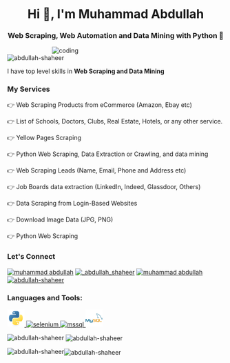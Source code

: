 <h1 align="center">Hi 👋, I'm Muhammad Abdullah</h1>
<h3 align="center">Web Scraping, Web Automation and Data Mining with Python 🐍</h3>

<img align="right" alt="coding" width="400" src="https://user-images.githubusercontent.com/55389276/140866485-8fb1c876-9a8f-4d6a-98dc-08c4981eaf70.gif">

<p align="left"> <img src="https://komarev.com/ghpvc/?username=abdullah-shaheer&label=Profile%20views&color=0e75b6&style=flat" alt="abdullah-shaheer" /> </p>

I have top level skills in **Web Scraping and Data Mining**

<h3 align="left">My Services</h3>
👉 Web Scraping Products from eCommerce (Amazon, Ebay etc)

👉 List of Schools, Doctors, Clubs, Real Estate, Hotels, or any other service.

👉 Yellow Pages Scraping

👉 Python Web Scraping, Data Extraction or Crawling, and data mining

👉 Web Scraping Leads (Name, Email, Phone and Address etc)

👉 Job Boards data extraction (LinkedIn, Indeed, Glassdoor, Others)

👉 Data Scraping from Login-Based Websites

👉 Download Image Data (JPG, PNG)

👉 Python Web Scraping

<h3 align="left">Let's Connect</h3>
<p align="left">
<a href="https://www.facebook.com/profile.php?id=100090503161827" target="blank"><img align="center" src="https://raw.githubusercontent.com/rahuldkjain/github-profile-readme-generator/master/src/images/icons/Social/facebook.svg" alt="muhammad abdullah" height="30" width="40" /></a>
<a href="https://instagram.com/_abdullah_shaheer" target="blank"><img align="center" src="https://raw.githubusercontent.com/rahuldkjain/github-profile-readme-generator/master/src/images/icons/Social/instagram.svg" alt="_abdullah_shaheer" height="30" width="40" /></a>
<a href="https://www.linkedin.com/in/muhammad-abdullah-b4b239331" target="blank"><img align="center" src="https://raw.githubusercontent.com/rahuldkjain/github-profile-readme-generator/master/src/images/icons/Social/linked-in-alt.svg" alt="muhammad abdullah" height="30" width="40" /></a>
<a href="https://stackoverflow.com/users/27637976/abdullah-shaheer" target="blank"><img align="center" src="https://raw.githubusercontent.com/rahuldkjain/github-profile-readme-generator/master/src/images/icons/Social/stack-overflow.svg" alt="abdullah-shaheer" height="30" width="40" /></a>
</p>

<h3 align="left">Languages and Tools:</h3>
<p align="left"> <a href="https://www.python.org" target="_blank" rel="noreferrer"> <img src="https://raw.githubusercontent.com/devicons/devicon/master/icons/python/python-original.svg" alt="python" width="40" height="40"/> 
<a href="https://www.selenium.dev" target="_blank" rel="noreferrer"> <img src="https://raw.githubusercontent.com/detain/svg-logos/780f25886640cef088af994181646db2f6b1a3f8/svg/selenium-logo.svg" alt="selenium" width="40" height="40"/>
</a> <a href="https://www.microsoft.com/en-us/sql-server" target="_blank" rel="noreferrer"> <img src="https://www.svgrepo.com/show/303229/microsoft-sql-server-logo.svg" alt="mssql" width="40" height="40"/> </a> <a href="https://www.mysql.com/" target="_blank" rel="noreferrer"> <img src="https://raw.githubusercontent.com/devicons/devicon/master/icons/mysql/mysql-original-wordmark.svg" alt="mysql" width="40" height="40"/> </a> </p>

<p><img align="left" src="https://github-readme-stats.vercel.app/api/top-langs?username=abdullah-shaheer&show_icons=true&locale=en&layout=compact" alt="abdullah-shaheer" /></p>

<p>&nbsp;<img align="center" src="https://github-readme-stats.vercel.app/api?username=abdullah-shaheer&show_icons=true&locale=en" alt="abdullah-shaheer" /></p>
<p><img align="left" src="https://github-readme-stats.vercel.app/api/top-langs?username=abdullah-shaheer&show_icons=true&locale=en&layout=compact" alt="abdullah-shaheer" /></p>
<p><img align="center" src="https://github-readme-streak-stats.herokuapp.com/?user=abdullah-shaheer&" alt="abdullah-shaheer" /></p>
